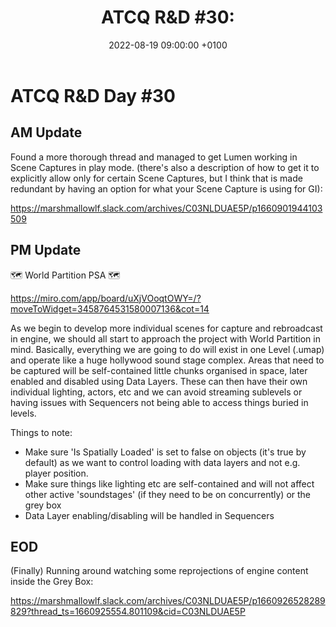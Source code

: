 ﻿---
layout: post 
title:  "ATCQ R&D #30:"
date:   2022-08-19 09:00:00 +0100 
categories: [unreal, atcq]
---

# ATCQ R&D Day #30

## AM Update

Found a more thorough thread and managed to get Lumen working in Scene Captures in play mode. (there's also a description of how to get it to explicitly allow only for certain Scene Captures, but I think that is made redundant by having an option for what your Scene Capture is using for GI):

https://marshmallowlf.slack.com/archives/C03NLDUAE5P/p1660901944103509

## PM Update

🗺 World Partition PSA 🗺

https://miro.com/app/board/uXjVOoqtOWY=/?moveToWidget=3458764531580007136&cot=14

As we begin to develop more individual scenes for capture and rebroadcast in engine, we should all start to approach the project with World Partition in mind. Basically, everything we are going to do will exist in one Level (.umap) and operate like a huge hollywood sound stage complex. Areas that need to be captured will be self-contained little chunks organised in space, later enabled and disabled using Data Layers. These can then have their own individual lighting, actors, etc and we can avoid streaming sublevels or having issues with Sequencers not being able to access things buried in levels.

Things to note:
- Make sure 'Is Spatially Loaded' is set to false on objects (it's true by default) as we want to control loading with data layers and not e.g. player position.
- Make sure things like lighting etc are self-contained and will not affect other active 'soundstages' (if they need to be on concurrently) or the grey box
- Data Layer enabling/disabling will be handled in Sequencers


## EOD

(Finally) Running around watching some reprojections of engine content inside the Grey Box:

https://marshmallowlf.slack.com/archives/C03NLDUAE5P/p1660926528289829?thread_ts=1660925554.801109&cid=C03NLDUAE5P